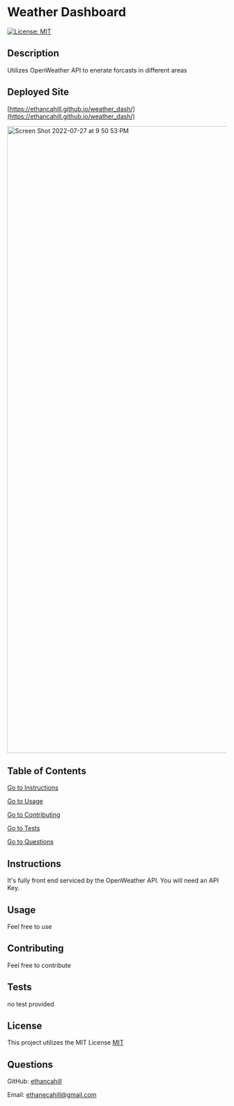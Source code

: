 # Weather Dashboard
  [![License: MIT](https://img.shields.io/badge/License-MIT-yellow.svg)](https://opensource.org/licenses/MIT)
  
  ## Description

  Utilizes OpenWeather API to enerate forcasts in different areas
  
  ## Deployed Site
  
  [https://ethancahill.github.io/weather_dash/](https://ethancahill.github.io/weather_dash/)
  
<img width="1439" alt="Screen Shot 2022-07-27 at 9 50 53 PM" src="https://user-images.githubusercontent.com/99375366/181403280-cbe92c16-7ddf-47e9-93b9-93dbabc8cfe6.png">


  ## Table of Contents

  [Go to Instructions](#instructions)

  [Go to Usage](#usage)

  [Go to Contributing](#contributing)

  [Go to Tests](#tests)

  [Go to Questions](#questions)


  ## Instructions

  It's fully front end serviced by the OpenWeather API. You will need an API Key.


  ## Usage

  Feel free to use


  ## Contributing

  Feel free to contribute


  ## Tests

  no test provided


  ## License


  This project utilizes the MIT License
  [MIT](https://opensource.org/licenses/MIT)


  ## Questions

GitHub: [ethancahill](github.com/ethancahill)

Email: ethanecahill@gmail.com
